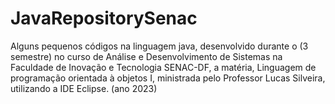 # JavaRepositorySenac

 Alguns pequenos códigos na linguagem java, desenvolvido durante o (3 semestre) no curso de Análise e Desenvolvimento de Sistemas na Faculdade de Inovação e Tecnologia SENAC-DF, a matéria, Linguagem de programação orientada à objetos I, ministrada pelo Professor Lucas Silveira, utilizando a IDE Eclipse. (ano 2023)
